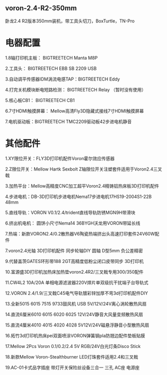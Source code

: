 ## voron-2.4-R2-350mm
卧龙2.4 R2版本350mm装机，带工具头切刀，BoxTurtle，TN-Pro

# 电器配置
1.8轴打印机主板： BIGTREETECH Manta M8P 

2.工具头：       BIGTREETECH EBB SB 2209 USB

3.自动调平传感器IDM涡流电感TAP：BIGTREETECH Eddy

4.打完关机模块断电短路检测： BIGTREETECH Relay （暂时没有使用）

5.核心板CB1： BIGTREETECH CB1

6.7寸HDMI触摸屏幕： Mellow高清Fly3D隐藏式接线7寸HDMI触摸屏幕

7.电机驱动板：BIGTREETECH TMC2209驱动板42步进电机静音

# 其他配件
1.XY限位开关：FLY3D打印机配件Voron霍尔效应传感器

2.Z限位开关：Mellow Hartk Sexbolt Z轴限位开关注塑套件适用于Voron2.4三叉戟

3.加热平台：Mellow高精度CNC加工超平Voron2.4精铸铝热床板3D打印机配件

4.步进电机：DB-3D打印机步进电机Nema17步进电机17HS19-2004S1-22B 48mm

5.直线导轨：VORON V0.1/2.4/trident直线导轨防锈MGN9H带滑块

6.挤出机电机： 圆饼小尺寸Nema14 36BYGH沃龙用VORON带延长线

7.热端：新款VORON2.4/0.2散热器V6陶瓷热端挤出头高速打印套件24V60W配件

7.voron2.4光轴 3D打印机配件 同步轮轴DIY 圆轴 D型5mm 负公差精密

9.代替盖茨GATES环形带188 2GT高精度低粉尘闭口皮带同步 3D打印机

10.富源盛3D打印机加热床加热垫voron2.4R2/三叉戟专用300/350配件

11.CW4L2 10A/20A 单相电源滤波器220V焊片单双级抗干扰端子台导轨式

12.VORON 2.4/1.9/三叉戟C45电气导轨镀彩锌加厚不弯3d打印机配件DIY

13.全新5015 6015 7515 9733鼓风机 USB 5V/12V/24V离心涡轮散热风扇

14.直流6厘米6010 6015 6020 6025 12V/24V静音大风量变频散热风扇

15.直流4厘米4010 4015 4020 4028 5V12V/24V磁悬浮静音小型散热风扇

16.拓竹3d打印机热床pei双面喷涂VORON弹簧钢pla防翘边配件垫板贴膜

17.Mellow 2Pcs Voron 0.1/0.2/2.4 5V RGB/24V白光灯条Disco Stick

18.新款Mellow Voron-Stealthburner LED灯珠套件适用2.4和三叉戟

19.AC-01卡式品字插座 带灯开关保险丝设备三合一 三孔 AC座 电源座
